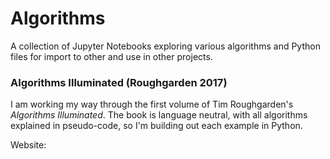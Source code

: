 # Algorithms

A collection of Jupyter Notebooks exploring various algorithms and Python files for import to other and use in other projects.

### Algorithms Illuminated (Roughgarden 2017)
I am working my way through the first volume of Tim Roughgarden's *Algorithms Illuminated*. The book is language neutral, with all algorithms explained in pseudo-code, so I'm building out each example in Python.

Website: 
